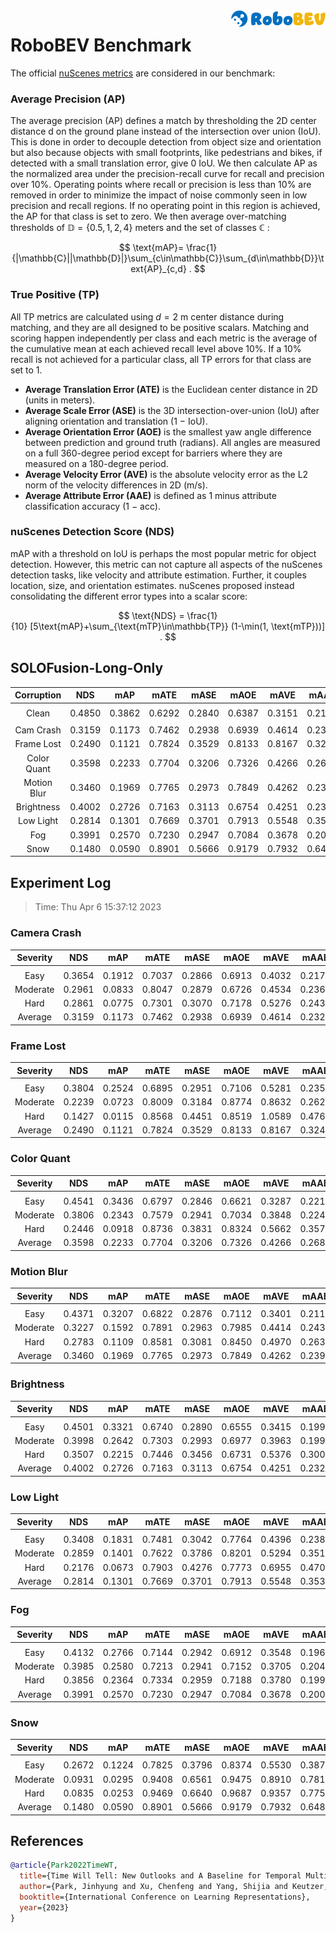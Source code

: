 <img src="../figs/logo2.png" align="right" width="30%">

# RoboBEV Benchmark

The official [nuScenes metrics](https://www.nuscenes.org/object-detection/?externalData=all&mapData=all&modalities=Any) are considered in our benchmark:

### Average Precision (AP)

The average precision (AP) defines a match by thresholding the 2D center distance d on the ground plane instead of the intersection over union (IoU). This is done in order to decouple detection from object size and orientation but also because objects with small footprints, like pedestrians and bikes, if detected with a small translation error, give $0$ IoU.
We then calculate AP as the normalized area under the precision-recall curve for recall and precision over 10%. Operating points where recall or precision is less than $10$% are removed in order to minimize the impact of noise commonly seen in low precision and recall regions. If no operating point in this region is achieved, the AP for that class is set to zero. We then average over-matching thresholds of $\mathbb{D}=\{0.5, 1, 2, 4\}$ meters and the set of classes $\mathbb{C}$ :

$$
\text{mAP}= \frac{1}{|\mathbb{C}||\mathbb{D}|}\sum_{c\in\mathbb{C}}\sum_{d\in\mathbb{D}}\text{AP}_{c,d} .
$$

### True Positive (TP)

All TP metrics are calculated using $d=2$ m center distance during matching, and they are all designed to be positive scalars. Matching and scoring happen independently per class and each metric is the average of the cumulative mean at each achieved recall level above $10$%. If a $10$% recall is not achieved for a particular class, all TP errors for that class are set to $1$. 

- **Average Translation Error (ATE)** is the Euclidean center distance in 2D (units in meters). 
- **Average Scale Error (ASE)** is the 3D intersection-over-union (IoU) after aligning orientation and translation ($1$ − IoU).
- **Average Orientation Error (AOE)** is the smallest yaw angle difference between prediction and ground truth (radians). All angles are measured on a full $360$-degree period except for barriers where they are measured on a $180$-degree period.
- **Average Velocity Error (AVE)** is the absolute velocity error as the L2 norm of the velocity differences in 2D (m/s).
- **Average Attribute Error (AAE)** is defined as $1$ minus attribute classification accuracy ($1$ − acc).

### nuScenes Detection Score (NDS)
mAP with a threshold on IoU is perhaps the most popular metric for object detection. However, this metric can not capture all aspects of the nuScenes detection tasks, like velocity and attribute estimation. Further, it couples location, size, and orientation estimates. nuScenes proposed instead consolidating the different error types into a scalar score:

$$
\text{NDS} = \frac{1}{10} [5\text{mAP}+\sum_{\text{mTP}\in\mathbb{TP}} (1-\min(1, \text{mTP}))] .
$$


## SOLOFusion-Long-Only

| **Corruption** | **NDS** | **mAP** | **mATE** | **mASE** | **mAOE** | **mAVE** | **mAAE** |
| :------------: | :-----: | :-----: | :------: | :------: | :------: | :------: | :------: |
| |
| Clean          | 0.4850    | 0.3862    | 0.6292     | 0.2840     | 0.6387     | 0.3151     | 0.2141     |
| |
| Cam Crash      | 0.3159    | 0.1173    | 0.7462     | 0.2938     | 0.6939     | 0.4614     | 0.2327     |
| Frame Lost     | 0.2490    | 0.1121    | 0.7824     | 0.3529     | 0.8133     | 0.8167     | 0.3249     |
| Color Quant    | 0.3598    | 0.2233    | 0.7704     | 0.3206     | 0.7326     | 0.4266     | 0.2681     |
| Motion Blur    | 0.3460    | 0.1969    | 0.7765     | 0.2973     | 0.7849     | 0.4262     | 0.2395     |
| Brightness     | 0.4002    | 0.2726    | 0.7163     | 0.3113     | 0.6754     | 0.4251     | 0.2328     |
| Low Light      | 0.2814    | 0.1301    | 0.7669     | 0.3701     | 0.7913     | 0.5548     | 0.3534     |
| Fog            | 0.3991    | 0.2570    | 0.7230     | 0.2947     | 0.7084     | 0.3678     | 0.2002     |
| Snow           | 0.1480    | 0.0590    | 0.8901     | 0.5666     | 0.9179     | 0.7932     | 0.6480     |


## Experiment Log

> Time: Thu Apr  6 15:37:12 2023


### Camera Crash

| **Severity** | **NDS** | **mAP** | **mATE** | **mASE** | **mAOE** | **mAVE** | **mAAE** |
| :----------: | :-----: | :-----: | :------: | :------: | :------: | :------: | :------: |
| |
| Easy         | 0.3654    | 0.1912    | 0.7037     | 0.2866     | 0.6913     | 0.4032     | 0.2176     |
| Moderate     | 0.2961    | 0.0833    | 0.8047     | 0.2879     | 0.6726     | 0.4534     | 0.2368     |
| Hard         | 0.2861    | 0.0775    | 0.7301     | 0.3070     | 0.7178     | 0.5276     | 0.2438     |
| Average      | 0.3159    | 0.1173    | 0.7462     | 0.2938     | 0.6939     | 0.4614     | 0.2327     |


### Frame Lost

| **Severity** | **NDS** | **mAP** | **mATE** | **mASE** | **mAOE** | **mAVE** | **mAAE** |
| :----------: | :-----: | :-----: | :------: | :------: | :------: | :------: | :------: |
| |
| Easy         | 0.3804    | 0.2524    | 0.6895     | 0.2951     | 0.7106     | 0.5281     | 0.2355     |
| Moderate     | 0.2239    | 0.0723    | 0.8009     | 0.3184     | 0.8774     | 0.8632     | 0.2625     |
| Hard         | 0.1427    | 0.0115    | 0.8568     | 0.4451     | 0.8519     | 1.0589     | 0.4766     |
| Average      | 0.2490    | 0.1121    | 0.7824     | 0.3529     | 0.8133     | 0.8167     | 0.3249     |


### Color Quant

| **Severity** | **NDS** | **mAP** | **mATE** | **mASE** | **mAOE** | **mAVE** | **mAAE** |
| :----------: | :-----: | :-----: | :------: | :------: | :------: | :------: | :------: |
| |
| Easy         | 0.4541    | 0.3436    | 0.6797     | 0.2846     | 0.6621     | 0.3287     | 0.2217     |
| Moderate     | 0.3806    | 0.2343    | 0.7579     | 0.2941     | 0.7034     | 0.3848     | 0.2249     |
| Hard         | 0.2446    | 0.0918    | 0.8736     | 0.3831     | 0.8324     | 0.5662     | 0.3578     |
| Average      | 0.3598    | 0.2233    | 0.7704     | 0.3206     | 0.7326     | 0.4266     | 0.2681     |


### Motion Blur

| **Severity** | **NDS** | **mAP** | **mATE** | **mASE** | **mAOE** | **mAVE** | **mAAE** |
| :----------: | :-----: | :-----: | :------: | :------: | :------: | :------: | :------: |
| |
| Easy         | 0.4371    | 0.3207    | 0.6822     | 0.2876     | 0.7112     | 0.3401     | 0.2118     |
| Moderate     | 0.3227    | 0.1592    | 0.7891     | 0.2963     | 0.7985     | 0.4414     | 0.2432     |
| Hard         | 0.2783    | 0.1109    | 0.8581     | 0.3081     | 0.8450     | 0.4970     | 0.2635     |
| Average      | 0.3460    | 0.1969    | 0.7765     | 0.2973     | 0.7849     | 0.4262     | 0.2395     |


### Brightness

| **Severity** | **NDS** | **mAP** | **mATE** | **mASE** | **mAOE** | **mAVE** | **mAAE** |
| :----------: | :-----: | :-----: | :------: | :------: | :------: | :------: | :------: |
| |
| Easy         | 0.4501    | 0.3321    | 0.6740     | 0.2890     | 0.6555     | 0.3415     | 0.1992     |
| Moderate     | 0.3998    | 0.2642    | 0.7303     | 0.2993     | 0.6977     | 0.3963     | 0.1992     |
| Hard         | 0.3507    | 0.2215    | 0.7446     | 0.3456     | 0.6731     | 0.5376     | 0.3001     |
| Average      | 0.4002    | 0.2726    | 0.7163     | 0.3113     | 0.6754     | 0.4251     | 0.2328     |


### Low Light

| **Severity** | **NDS** | **mAP** | **mATE** | **mASE** | **mAOE** | **mAVE** | **mAAE** |
| :----------: | :-----: | :-----: | :------: | :------: | :------: | :------: | :------: |
| |
| Easy         | 0.3408    | 0.1831    | 0.7481     | 0.3042     | 0.7764     | 0.4396     | 0.2389     |
| Moderate     | 0.2859    | 0.1401    | 0.7622     | 0.3786     | 0.8201     | 0.5294     | 0.3511     |
| Hard         | 0.2176    | 0.0673    | 0.7903     | 0.4276     | 0.7773     | 0.6955     | 0.4701     |
| Average      | 0.2814    | 0.1301    | 0.7669     | 0.3701     | 0.7913     | 0.5548     | 0.3534     |


### Fog

| **Severity** | **NDS** | **mAP** | **mATE** | **mASE** | **mAOE** | **mAVE** | **mAAE** |
| :----------: | :-----: | :-----: | :------: | :------: | :------: | :------: | :------: |
| |
| Easy         | 0.4132    | 0.2766    | 0.7144     | 0.2942     | 0.6912     | 0.3548     | 0.1966     |
| Moderate     | 0.3985    | 0.2580    | 0.7213     | 0.2941     | 0.7152     | 0.3705     | 0.2042     |
| Hard         | 0.3856    | 0.2364    | 0.7334     | 0.2959     | 0.7188     | 0.3780     | 0.1997     |
| Average      | 0.3991    | 0.2570    | 0.7230     | 0.2947     | 0.7084     | 0.3678     | 0.2002     |


### Snow

| **Severity** | **NDS** | **mAP** | **mATE** | **mASE** | **mAOE** | **mAVE** | **mAAE** |
| :----------: | :-----: | :-----: | :------: | :------: | :------: | :------: | :------: |
| |
| Easy         | 0.2672    | 0.1224    | 0.7825     | 0.3796     | 0.8374     | 0.5530     | 0.3871     |
| Moderate     | 0.0931    | 0.0295    | 0.9408     | 0.6561     | 0.9475     | 0.8910     | 0.7811     |
| Hard         | 0.0835    | 0.0253    | 0.9469     | 0.6640     | 0.9687     | 0.9357     | 0.7758     |
| Average      | 0.1480    | 0.0590    | 0.8901     | 0.5666     | 0.9179     | 0.7932     | 0.6480     |



## References

```bib
@article{Park2022TimeWT,
  title={Time Will Tell: New Outlooks and A Baseline for Temporal Multi-View 3D Object Detection},
  author={Park, Jinhyung and Xu, Chenfeng and Yang, Shijia and Keutzer, Kurt and Kitani, Kris and Tomizuka, Masayoshi and Zhan, Wei},
  booktitle={International Conference on Learning Representations},
  year={2023}
}
```

